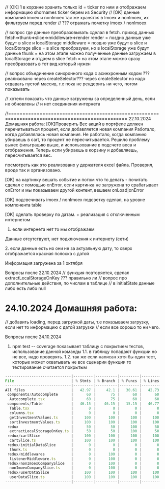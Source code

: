 // [OK] 1 в корзине хранить только id = ticker по ним и отображаем информацию shornames ticker берем из Security
// [OK] данные компаний imoex и nonImoex так же хранятся в Imoex и nonImoex, их фильтруем перед render
// ??? отражать пометку imoex / nonImoex

// вопрос где данные преобразовывать сделал в fetch.
приход данных fetch=>thunk=>slice=>middleware=>render
render = поздно данные уже будут в slice и localStorage
middleware = поздно уже будут в slice и localStorage
slice = в slice преобразуем, но в localStorage уже будут данные
thunk = на этом этапе можно полученные данные загружаем в localStorage и отдаем в slice
fetch = на этом этапе можно сразу преобразовать в тот вид который нужен

// вопрос объединение синхронного кода с асинхронным кодом ??? реализовано через createSelector???
через createSelector но надо отдавать пустой массив, т.е пока не рендерить ни чего, потом показывать

// хотели показать что данные загружены за определенный день, если не обновлены
// и нет соединения интернета

//================================================================================================
22.10.2024
Домашняя работа:
[ОК]Проверить Вес акций в портфеле должен перечитываться процент, если добавляется новая компания
Работало, когда добавлялась новая компания.
Не работало, когда компанию убираешь в cart, то процент не пересчитывается.
Решило проблему вынес фильтрацию выше, и использование в подсчете веса и отображения.
Теперь если убираешь в корзину и добавляешь, пересчитывается вес.

посмотреть как это реализовано у держателя excel файла. Проверил, вроде так и организовано.

[OK] на картинку вешать событие и потом что то делать - почитать
сделал с помощью onError, если картинка не загружена то срабатывает onError и мы показываем другой контент, вешаем onLoad|onError

[OK] подсвечивать imoex / nonImoex
подсветку сделал, на уровне компонента table

[OK] сделать проверку по датам. + реализация с отключенным интернетом

1. если интернета нет то мы отображаем
<p>Данные отсутствуют, нет подключения к интернету (сети)</p>
2. если данные есть но они не за актуальную дату, то сверх отображается красная полоска с датой
<p >Информация загружена за 1 октября </p>

Вопросы после 22.10.2024
// функция повторяется, сделал extractLocalStorageOnKey ??? правильно ли
// вопрос про дополнительные действия, по числам в таблице
// в initialState данные либо есть либо null

24.10.2024
Домашняя работа:
================================================================================================
// добавить loading, перед загрузкой даты, т.е показываем загрузку, если нет то информацию с датой загрузки
// если все хорошо то ни чего.

Вопросы после 24.10.2024

1. npm test -- coverage показывает таблицу с покрытием тестов, использование данной команды
   1.1. в таблицу попадают функции но не все, надо проверять.
   1.2. так же если написан хотя бы один тест, которые может охватывать не все сценарии функции
   то тестирование считается покрытым

```js
------------------------------|---------|----------|---------|---------|-------------------
File                          | % Stmts | % Branch | % Funcs | % Lines | Uncovered Line #s
------------------------------|---------|----------|---------|---------|-------------------
All files                     |   42.97 |     42.1 |   30.61 |   42.73 |
 components/Autocomplete      |      60 |       75 |      60 |      60 |
  Autocomplete.tsx            |      60 |       75 |      60 |      60 | 28-29,43-44
 components/Table             |   46.15 |    46.15 |   15.15 |   46.77 |
  Table.tsx                   |       0 |        0 |       0 |       0 | 13-63
  columns.tsx                 |       0 |        0 |       0 |       0 | 29-103
  getInvestmentValues.ts      |     100 |      100 |     100 |     100 |
  sortInvestmentValues.ts     |     100 |      100 |     100 |     100 |
 redux                        |      50 |       50 |     100 |      50 |
  extractLocalStorageOnKey.ts |      50 |       50 |     100 |      50 | 6-9
 redux/cartSlice              |     100 |      100 |     100 |     100 |
  cartSlice.ts                |     100 |      100 |     100 |     100 |
 redux/initialDataSlice       |       0 |        0 |       0 |       0 |
  thunk.ts                    |       0 |        0 |       0 |       0 | 14-42
 redux/middlewares            |       0 |      100 |       0 |       0 |
  listenerMiddleware.ts       |       0 |      100 |       0 |       0 | 7-27
 redux/nonImoexCompanySlice   |       0 |      100 |       0 |       0 |
  nonImoexCompanySlice.ts     |       0 |      100 |       0 |       0 | 5-17
 redux/userDataSlice          |     100 |      100 |     100 |     100 |
  userDataSlice.ts            |     100 |      100 |     100 |     100 |
------------------------------|---------|----------|---------|---------|-------------------
```
